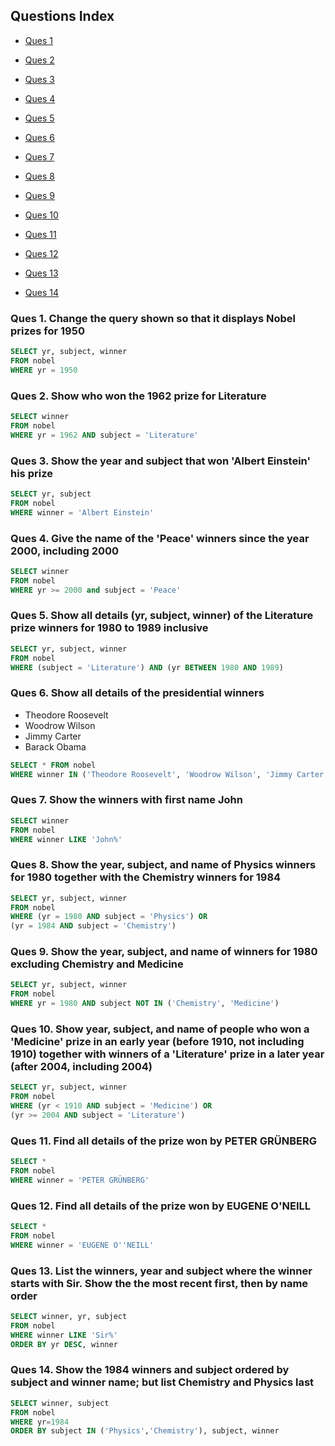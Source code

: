 ## Questions Index

* [Ques 1](#ques-1-change-the-query-shown-so-that-it-displays-nobel-prizes-for-1950)

* [Ques 2](#ques-2-show-who-won-the-1962-prize-for-literature)

* [Ques 3](#ques-3-show-the-year-and-subject-that-won-albert-einstein-his-prize)

* [Ques 4](#ques-4-give-the-name-of-the-peace-winners-since-the-year-2000-including-2000)

* [Ques 5](#ques-5-show-all-details-yr-subject-winner-of-the-literature-prize-winners-for-1980-to-1989-inclusive)

* [Ques 6](#ques-6-show-all-details-of-the-presidential-winners)

* [Ques 7](#ques-7-show-the-winners-with-first-name-john)

* [Ques 8](#ques-8-show-the-year-subject-and-name-of-physics-winners-for-1980-together-with-the-chemistry-winners-for-1984)

* [Ques 9](#ques-9-show-the-year-subject-and-name-of-winners-for-1980-excluding-chemistry-and-medicine)

* [Ques 10](#ques-10-show-year-subject-and-name-of-people-who-won-a-medicine-prize-in-an-early-year-before-1910-not-including-1910-together-with-winners-of-a-literature-prize-in-a-later-year-after-2004-including-2004)

* [Ques 11](#ques-11-find-all-details-of-the-prize-won-by-peter-grünberg)

* [Ques 12](#ques-12-find-all-details-of-the-prize-won-by-eugene-oneill)

* [Ques 13](#ques-13-list-the-winners-year-and-subject-where-the-winner-starts-with-sir-show-the-the-most-recent-first-then-by-name-order)

* [Ques 14](#ques-14-show-the-1984-winners-and-subject-ordered-by-subject-and-winner-name-but-list-chemistry-and-physics-last)

### Ques 1. Change the query shown so that it displays Nobel prizes for 1950

```sql
SELECT yr, subject, winner
FROM nobel
WHERE yr = 1950
```

### Ques 2. Show who won the 1962 prize for Literature

```sql
SELECT winner
FROM nobel
WHERE yr = 1962 AND subject = 'Literature'
```

### Ques 3. Show the year and subject that won 'Albert Einstein' his prize

```sql
SELECT yr, subject
FROM nobel
WHERE winner = 'Albert Einstein'
```

### Ques 4. Give the name of the 'Peace' winners since the year 2000, including 2000

```sql
SELECT winner
FROM nobel
WHERE yr >= 2000 and subject = 'Peace'
```

### Ques 5. Show all details (yr, subject, winner) of the Literature prize winners for 1980 to 1989 inclusive

```sql
SELECT yr, subject, winner
FROM nobel
WHERE (subject = 'Literature') AND (yr BETWEEN 1980 AND 1989)
```

### Ques 6. Show all details of the presidential winners

* Theodore Roosevelt
* Woodrow Wilson
* Jimmy Carter
* Barack Obama

```sql
SELECT * FROM nobel
WHERE winner IN ('Theodore Roosevelt', 'Woodrow Wilson', 'Jimmy Carter', 'Barack Obama')
```

### Ques 7. Show the winners with first name John

```sql
SELECT winner
FROM nobel
WHERE winner LIKE 'John%'
```

### Ques 8. Show the year, subject, and name of Physics winners for 1980 together with the Chemistry winners for 1984

```sql
SELECT yr, subject, winner
FROM nobel
WHERE (yr = 1980 AND subject = 'Physics') OR
(yr = 1984 AND subject = 'Chemistry')
```

### Ques 9. Show the year, subject, and name of winners for 1980 excluding Chemistry and Medicine

```sql
SELECT yr, subject, winner
FROM nobel
WHERE yr = 1980 AND subject NOT IN ('Chemistry', 'Medicine')
```

### Ques 10. Show year, subject, and name of people who won a 'Medicine' prize in an early year (before 1910, not including 1910) together with winners of a 'Literature' prize in a later year (after 2004, including 2004)

```sql
SELECT yr, subject, winner
FROM nobel
WHERE (yr < 1910 AND subject = 'Medicine') OR
(yr >= 2004 AND subject = 'Literature')
```

### Ques 11. Find all details of the prize won by PETER GRÜNBERG

```sql
SELECT *
FROM nobel
WHERE winner = 'PETER GRÜNBERG'
```

### Ques 12. Find all details of the prize won by EUGENE O'NEILL

```sql
SELECT *
FROM nobel
WHERE winner = 'EUGENE O''NEILL'
```

### Ques 13. List the winners, year and subject where the winner starts with Sir. Show the the most recent first, then by name order

```sql
SELECT winner, yr, subject
FROM nobel
WHERE winner LIKE 'Sir%'
ORDER BY yr DESC, winner
```

### Ques 14. Show the 1984 winners and subject ordered by subject and winner name; but list Chemistry and Physics last

```sql
SELECT winner, subject
FROM nobel
WHERE yr=1984
ORDER BY subject IN ('Physics','Chemistry'), subject, winner
```
